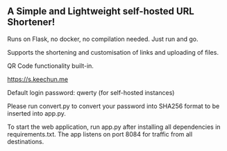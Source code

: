 ## A Simple and Lightweight self-hosted URL Shortener!

Runs on Flask, no docker, no compilation needed. Just run and go.

Supports the shortening and customisation of links and uploading of files.

QR Code functionality built-in.

https://s.keechun.me

Default login password: qwerty (for self-hosted instances)

Please run convert.py to convert your password into SHA256 format to be inserted into app.py.

To start the web application, run app.py after installing all dependencies in requirements.txt. The app listens on port 8084 for traffic from all destinations.
